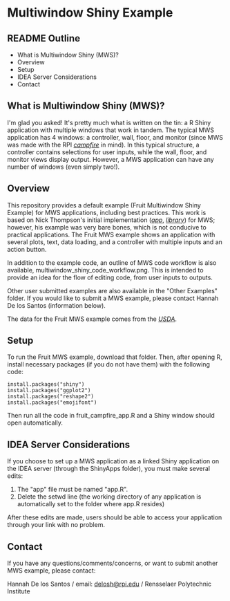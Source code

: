 # Multiwindow Shiny Example

## README Outline

* What is Multiwindow Shiny (MWS)?
* Overview
* Setup
* IDEA Server Considerations
* Contact

## What is Multiwindow Shiny (MWS)?

I'm glad you asked! It's pretty much what is written on the tin: a R Shiny application with multiple windows that work in tandem. The typical MWS application has 4 windows: a controller, wall, floor, and monitor (since MWS was made with the RPI  [*campfire*](http://empac.rpi.edu/content/campfire) in mind). In this typical structure, a controller contains selections for user inputs, while the wall, floor, and monitor views display output. However, a MWS application can have any number of windows (even simply two!).

## Overview

This repository provides a default example (Fruit Multiwindow Shiny Example) for MWS applications, including best practices. This work is based on Nick Thompson's initial implementation ([*app*](https://github.com/TheRensselaerIDEA/swotr/blob/master/campfire_demo.R), [*library*](https://github.com/TheRensselaerIDEA/swotr/blob/master/campfire_lib.R)) for MWS; however, his example was very bare bones, which is not conducive to practical applications. The Fruit MWS example shows an application with several plots, text, data loading, and a controller with multiple inputs and an action button.

In addition to the example code, an outline of MWS code workflow is also available, multiwindow_shiny_code_workflow.png. This is intended to provide an idea for the flow of editing code, from user inputs to outputs.

Other user submitted examples are also available in the "Other Examples" folder. If you would like to submit a MWS example, please contact Hannah De los Santos (information below).

The data for the Fruit MWS example comes from the [*USDA*](https://www.ers.usda.gov/data-products/fruit-and-tree-nut-data/fruit-and-tree-nut-yearbook-tables/#General).

## Setup

To run the Fruit MWS example, download that folder. Then, after opening R, install necessary packages (if you do not have them) with the following code:

```{r}
install.packages("shiny")
install.packages("ggplot2")
install.packages("reshape2")
install.packages("emojifont")
```

Then run all the code in fruit_campfire_app.R and a Shiny window should open automatically.

## IDEA Server Considerations

If you choose to set up a MWS application as a linked Shiny application on the IDEA server (through the ShinyApps folder), you must make several edits:

1. The "app" file must be named "app.R".
2. Delete the setwd line (the working directory of any application is automatically set to the folder where app.R resides)

After these edits are made, users should be able to access your application through your link with no problem.

## Contact

If you have any questions/comments/concerns, or want to submit another MWS example, please contact:

Hannah De los Santos /
email: delosh@rpi.edu /
Rensselaer Polytechnic Institute

